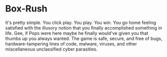# Box-Rush
It's pretty simple. You click play. You play. You win. You go home feeling satisfied with the illusory notion that you finally accomplished something in life. Gee, if Pops were here maybe he finally would've given you that thumbs up you always wanted. The game is safe, secure, and free of bugs, hardware-tampering lines of code, malware, viruses, and other miscellaneous unclassified cyber parasities.
